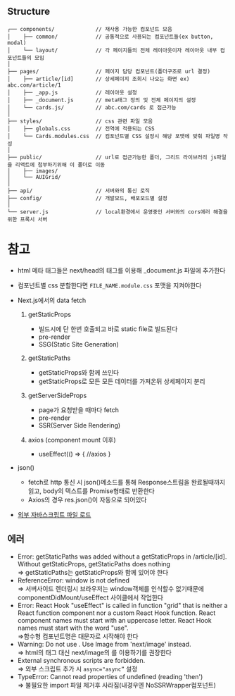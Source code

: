 ## Structure

```
┌── components/             // 재사용 가능한 컴포넌트 모음
│    ├── common/            // 공통적으로 사용되는 컴포넌트들(ex button, modal)             
│    └── layout/            // 각 페이지들의 전체 레이아웃이자 레이아웃 내부 컴포넌트들의 모임
│                           
├── pages/                  // 페이지 담당 컴포넌트(폴더구조로 url 결정)
│    ├── article/[id]       // 상세페이지 조회시 나오는 화면 ex) abc.com/article/1 
│    ├── _app.js            // 레이아웃 설정
│    ├── _document.js       // meta태그 정의 및 전체 페이지의 설정
│    └── cards.js/          // abc.com/cards 로 접근가능        
│
├── styles/                 // css 관련 파일 모음
│    ├── globals.css        // 전역에 적용되는 CSS           
│    └── Cards.modules.css  // 컴포넌트별 CSS 설정시 해당 포맷에 맞춰 파일명 작성
│
├── public/                 // url로 접근가능한 폴더, 그리드 라이브러리 js파일을 리액트에 첨부하기위해 이 폴더로 이동 
│    ├── images/
│    └── AUIGrid/
│
├── api/                    // 서버와의 통신 로직 
├── config/                 // 개발모드, 배포모드별 설정
│
└── server.js               // local환경에서 운영중인 서버와의 cors에러 해결을 위한 프록시 서버
```

# 참고
- html 메타 태그들은 next/head의 <Head>태그를 이용해 _document.js 파일에 추가한다
- 컴포넌트별 css 분할한다면 `FILE_NAME.module.css` 포맷을 지켜야한다
- Next.js에서의 data fetch
    1. getStaticProps
        - 빌드시에 단 한번 호출되고 바로 static file로 빌드된다
        - pre-render
        - SSG(Static Site Generation)
    
    2. getStaticPaths
        - getStaticProps와 함께 쓰인다
        - getStaticProps로 모든 모든 데이터를 가져온뒤 상세페이지 분리
    
    3. getServerSideProps
        - page가 요청받을 때마다 fetch
        - pre-render
        - SSR(Server Side Rendering)
    
    4. axios (component mount 이후)
        - useEffect(() => { //axios }
    
- json()
    - fetch로 http 통신 시 json()메소드를 통해 Response스트림을 완료될때까지 읽고, body의 텍스트를 Promise형태로 반환한다
    - Axios의 경우 res.json()이 자동으로 되어있다
- [외부 자바스크립트 파일 로드](https://ichi.pro/ko/reacteseo-oebu-javascript-pail-eul-chugahaneun-4-gaji-bangbeob-143209340483176)

## 에러 

- Error: getStaticPaths was added without a getStaticProps in /article/[id]. Without getStaticProps, getStaticPaths does nothing  
⇒ getStaticPaths는 getStaticProps와 함께 있어야 한다
- ReferenceError: window is not defined  
⇒ 서버사이드 렌더링시 브라우저는 window객체를 인식할수 없기때문에 componentDidMount/useEffect 사이클에서 작업한다
- Error: React Hook "useEffect" is called in function "grid" that is neither a React function component nor a custom React Hook function. React component names must start with an uppercase letter. React Hook names must start with the word "use".   
⇒함수형 컴포넌트명은 대문자로 시작해야 한다
- Warning: Do not use . Use Image from 'next/image' instead.  
⇒ html의 <img />태그 대신 next/image의 <Image />를 이용하기를 권장한다
- External synchronous scripts are forbidden.  
⇒ 외부 스크립트 추가 시 `async="async”` 설정
- TypeError: Cannot read properties of undefined (reading 'then')  
⇒ 불필요한 import 파일 제거후 사라짐(내경우엔 NoSSRWrapper컴포넌트)
